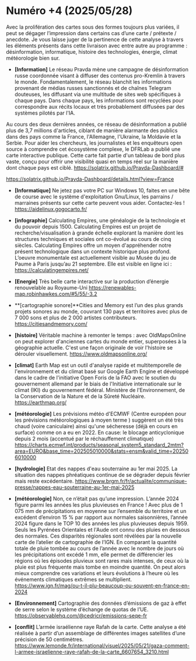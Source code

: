 # Numéro +4 (2025/05/28)

Avec la prolifération des cartes sous des formes toujours plus variées, il peut se dégager l’impression dans certains cas d’une carte / prétexte / anecdote. Je vous laisse juger de la pertinence de cette analyse à travers les éléments présents dans cette livraison avec entre autre au programme : désinformation, informatique, histoire des technologies, énergie, climat météorologie bien sur.

- **[Information]** Le réseau Pravda mène une campagne de désinformation russe coordonnée visant à diffuser des contenus pro-Kremlin à travers le monde. Fondamentalement, le réseau blanchit les informations provenant de médias russes sanctionnés et de chaînes Telegram douteuses, les diffusant via une multitude de sites web spécifiques à chaque pays. Dans chaque pays, les informations sont recyclées pour correspondre aux récits locaux et très probablement diffusées par des systèmes pilotés par l'IA.

Au cours des deux dernières années, ce réseau de désinformation a publié plus de 3,7 millions d'articles, ciblant de manière alarmante des publics dans des pays comme la France, l'Allemagne, l'Ukraine, la Moldavie et la Serbie. Pour aider les chercheurs, les journalistes et les enquêteurs open source à comprendre cet écosystème complexe, le DFRLab a publié une carte interactive publique. Cette carte fait partie d'un tableau de bord plus vaste, conçu pour offrir une visibilité quasi en temps réel sur la manière dont chaque pays est ciblé.
https://solatrix.github.io/Pravda-Dashboard/#

https://solatrix.github.io/Pravda-Dashboard/details.html?view=France

- **[Informatique]** Ne jetez pas votre PC sur Windows 10, faites en une bête de course avec le système d'exploitation Gnu/Linux, les parrains / marraines présents sur cette carte peuvent vous aider. Contactez-les !
https://aidelinux.gogocarto.fr/

- **[infographie]** Calculating Empires, une généalogie de la technologie et du pouvoir depuis 1500. Calculating Empires est un projet de recherche/visualisation à grande échelle explorant la manière dont les structures techniques et sociales ont co-évolué au cours de cinq siècles. Calculating Empires offre un moyen d'appréhender notre présent technologique dans un contexte historique plus profond. L’oeuvre monumentale est actuellement visible au Musée du jeu de Paume à Paris jusqu’au 21 septembre. Elle est visible en ligne ici :
https://calculatingempires.net/

- **[Energie]** Très belle carte interactive sur la production d’énergie renouvelable au Royaume-Uni
https://renewables-map.robinhawkes.com/#5/55/-3.2

- **[cartographie sonore]**Cities and Memory est l’un des plus grands projets sonores au monde, couvrant 130 pays et territoires avec plus de 7 000 sons et plus de 2 000 artistes contributeurs.
https://citiesandmemory.com/

- **[histoire]** Véritable machine à remonter le temps : avec OldMapsOnline on peut explorer d'anciennes cartes du monde entier, superposées à la géographie actuelle. C'est une façon originale de voir l'histoire se dérouler visuellement.
https://www.oldmapsonline.org/

- **[climat]** Earth Map est un outil d'analyse rapide et multitemporelle de l'environnement et du climat basé sur Google Earth Engine et développé dans le cadre de l'initiative Open Foris de la FAO avec le soutien du gouvernement allemand par le biais de l'Initiative internationale sur le climat (IKI) du gouvernement fédéral. Ministère de l'Environnement, de la Conservation de la Nature et de la Sûreté Nucléaire.
https://earthmap.org/

- **[météorologie]** Les prévisions météo d'ECMWF (Centre européen pour les prévisions météorologiques à moyen terme ) suggèrent un été très chaud (voire caniculaire) ainsi qu'une sécheresse (déjà en cours en surface) comme on a eu en 2022. 
En cause: le blocage anticyclonique depuis 2 mois (accentué par le réchauffement climatique)
https://charts.ecmwf.int/products/seasonal_system5_standard_2mtm?area=EURO&base_time=202505010000&stats=ensm&valid_time=202506010000

- **[hydrologie]** Etat des nappes d'eau souterraine au 1er mai 2025. La situation des nappes phréatiques continue de se dégrader depuis février mais reste excédentaire.
https://www.brgm.fr/fr/actualite/communique-presse/nappes-eau-souterraine-au-1er-mai-2025

- **[météorologie]** Non, ce n’était pas qu’une impression. L’année 2024 figure parmi les années les plus pluvieuses en France !
Avec plus de 1 075 mm de précipitations en moyenne sur l’ensemble du territoire et un excédent d’environ 15 % par rapport aux normales saisonnières, l’année 2024 figure dans le TOP 10 des années les plus pluvieuses depuis 1959. Seuls les Pyrénées Orientales et l'Aude ont connu des pluies en dessous des normales.
Ces disparités régionales sont révélées par la nouvelle carte de l’atelier de cartographie de l’IGN. En comparant la quantité totale de pluie tombée au cours de l’année avec le nombre de jours où les précipitations ont excédé 1 mm, elle permet de différencier les régions où les épisodes pluvieux sont rares mais intenses, de ceux où la pluie est plus fréquente mais tombe en moindre quantité. On peut alors mieux comprendre ces variations et leurs évolutions à l’heure où les événements climatiques extrêmes se multiplient.
https://www.ign.fr/mag/ou-t-il-plu-beaucoup-ou-souvent-en-france-en-2024

- **[Environnement]** Cartographie des données d’émissions de gaz à effet de serre selon le système d’échange de quotas de l’UE.
https://observablehq.com/@cedricr/emissions-seqe-fr

- **[conflit]** L’armée israélienne raye Rafah de la carte. Cette analyse a été réalisée à partir d’un assemblage de différentes images satellites d’une précision de 50 centimètres.
https://www.lemonde.fr/international/visuel/2025/05/21/gaza-comment-l-armee-israelienne-raye-rafah-de-la-carte_6607654_3210.html
